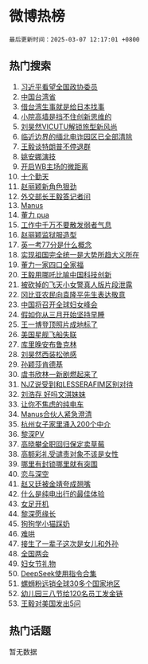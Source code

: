 # 微博热榜

`最后更新时间：2025-03-07 12:17:01 +0800`

## 热门搜索

1. [习近平看望全国政协委员](https://m.weibo.cn/search?containerid=100103type%3D1%26t%3D10%26q%3D%23%E4%B9%A0%E8%BF%91%E5%B9%B3%E7%9C%8B%E6%9C%9B%E5%85%A8%E5%9B%BD%E6%94%BF%E5%8D%8F%E5%A7%94%E5%91%98%23&stream_entry_id=51&isnewpage=1&extparam=seat%3D1%26pos%3D0%26cate%3D10103%26dgr%3D0%26q%3D%2523%25E4%25B9%25A0%25E8%25BF%2591%25E5%25B9%25B3%25E7%259C%258B%25E6%259C%259B%25E5%2585%25A8%25E5%259B%25BD%25E6%2594%25BF%25E5%258D%258F%25E5%25A7%2594%25E5%2591%2598%2523%26filter_type%3Drealtimehot%26stream_entry_id%3D51%26c_type%3D51%26display_time%3D1741321020%26pre_seqid%3D174132102005003289384124)
1. [中国台湾省](https://m.weibo.cn/search?containerid=100103type%3D1%26t%3D10%26q%3D%23%E4%B8%AD%E5%9B%BD%E5%8F%B0%E6%B9%BE%E7%9C%81%23&stream_entry_id=31&isnewpage=1&extparam=seat%3D1%26q%3D%2523%25E4%25B8%25AD%25E5%259B%25BD%25E5%258F%25B0%25E6%25B9%25BE%25E7%259C%2581%2523%26cate%3D5001%26dgr%3D0%26stream_entry_id%3D31%26realpos%3D1%26pos%3D0%26lcate%3D5001%26band_rank%3D1%26filter_type%3Drealtimehot%26flag%3D4%26c_type%3D31%26display_time%3D1741321020%26pre_seqid%3D174132102005003289384124)
1. [借台湾生事就是给日本找事](https://m.weibo.cn/search?containerid=100103type%3D1%26t%3D10%26q%3D%23%E5%80%9F%E5%8F%B0%E6%B9%BE%E7%94%9F%E4%BA%8B%E5%B0%B1%E6%98%AF%E7%BB%99%E6%97%A5%E6%9C%AC%E6%89%BE%E4%BA%8B%23&stream_entry_id=31&isnewpage=1&extparam=seat%3D1%26q%3D%2523%25E5%2580%259F%25E5%258F%25B0%25E6%25B9%25BE%25E7%2594%259F%25E4%25BA%258B%25E5%25B0%25B1%25E6%2598%25AF%25E7%25BB%2599%25E6%2597%25A5%25E6%259C%25AC%25E6%2589%25BE%25E4%25BA%258B%2523%26cate%3D5001%26dgr%3D0%26stream_entry_id%3D31%26realpos%3D2%26pos%3D1%26lcate%3D5001%26band_rank%3D2%26filter_type%3Drealtimehot%26flag%3D1%26c_type%3D31%26display_time%3D1741321020%26pre_seqid%3D174132102005003289384124)
1. [小院高墙是挡不住创新思维的](https://m.weibo.cn/search?containerid=100103type%3D1%26t%3D10%26q%3D%23%E5%B0%8F%E9%99%A2%E9%AB%98%E5%A2%99%E6%98%AF%E6%8C%A1%E4%B8%8D%E4%BD%8F%E5%88%9B%E6%96%B0%E6%80%9D%E7%BB%B4%E7%9A%84%23&stream_entry_id=31&isnewpage=1&extparam=seat%3D1%26q%3D%2523%25E5%25B0%258F%25E9%2599%25A2%25E9%25AB%2598%25E5%25A2%2599%25E6%2598%25AF%25E6%258C%25A1%25E4%25B8%258D%25E4%25BD%258F%25E5%2588%259B%25E6%2596%25B0%25E6%2580%259D%25E7%25BB%25B4%25E7%259A%2584%2523%26cate%3D5001%26dgr%3D0%26stream_entry_id%3D31%26realpos%3D3%26pos%3D2%26lcate%3D5001%26band_rank%3D3%26filter_type%3Drealtimehot%26flag%3D1%26c_type%3D31%26display_time%3D1741321020%26pre_seqid%3D174132102005003289384124)
1. [刘昊然VICUTU解锁旅型新风尚](https://m.weibo.cn/search?containerid=100103type%3D1%26t%3D10%26q%3D%23%E5%88%98%E6%98%8A%E7%84%B6VICUTU%E8%A7%A3%E9%94%81%E6%97%85%E5%9E%8B%E6%96%B0%E9%A3%8E%E5%B0%9A%23&stream_entry_id=31&isnewpage=1&extparam=seat%3D1%26q%3D%2523%25E5%2588%2598%25E6%2598%258A%25E7%2584%25B6VICUTU%25E8%25A7%25A3%25E9%2594%2581%25E6%2597%2585%25E5%259E%258B%25E6%2596%25B0%25E9%25A3%258E%25E5%25B0%259A%2523%26cate%3D5001%26dgr%3D0%26adid%3D278442%26stream_entry_id%3D31%26is_ad_pos%3D1%26lcate%3D5001%26pos%3D3%26band_rank%3D4%26filter_type%3Drealtimehot%26topic_ad%3D1%26c_type%3D31%26display_time%3D1741321020%26pre_seqid%3D174132102005003289384124)
1. [临近边界的缅北电诈园区已全部清除](https://m.weibo.cn/search?containerid=100103type%3D1%26t%3D10%26q%3D%23%E4%B8%B4%E8%BF%91%E8%BE%B9%E7%95%8C%E7%9A%84%E7%BC%85%E5%8C%97%E7%94%B5%E8%AF%88%E5%9B%AD%E5%8C%BA%E5%B7%B2%E5%85%A8%E9%83%A8%E6%B8%85%E9%99%A4%23&stream_entry_id=31&isnewpage=1&extparam=seat%3D1%26q%3D%2523%25E4%25B8%25B4%25E8%25BF%2591%25E8%25BE%25B9%25E7%2595%258C%25E7%259A%2584%25E7%25BC%2585%25E5%258C%2597%25E7%2594%25B5%25E8%25AF%2588%25E5%259B%25AD%25E5%258C%25BA%25E5%25B7%25B2%25E5%2585%25A8%25E9%2583%25A8%25E6%25B8%2585%25E9%2599%25A4%2523%26cate%3D5001%26dgr%3D0%26stream_entry_id%3D31%26realpos%3D4%26pos%3D4%26lcate%3D5001%26band_rank%3D4%26filter_type%3Drealtimehot%26flag%3D1%26c_type%3D31%26display_time%3D1741321020%26pre_seqid%3D174132102005003289384124)
1. [王毅谈特朗普不停退群](https://m.weibo.cn/search?containerid=100103type%3D1%26t%3D10%26q%3D%23%E7%8E%8B%E6%AF%85%E8%B0%88%E7%89%B9%E6%9C%97%E6%99%AE%E4%B8%8D%E5%81%9C%E9%80%80%E7%BE%A4%23&stream_entry_id=31&isnewpage=1&extparam=seat%3D1%26q%3D%2523%25E7%258E%258B%25E6%25AF%2585%25E8%25B0%2588%25E7%2589%25B9%25E6%259C%2597%25E6%2599%25AE%25E4%25B8%258D%25E5%2581%259C%25E9%2580%2580%25E7%25BE%25A4%2523%26cate%3D5001%26dgr%3D0%26stream_entry_id%3D31%26realpos%3D5%26pos%3D5%26lcate%3D5001%26band_rank%3D5%26filter_type%3Drealtimehot%26flag%3D0%26c_type%3D31%26display_time%3D1741321020%26pre_seqid%3D174132102005003289384124)
1. [姚安娜演技](https://m.weibo.cn/search?containerid=100103type%3D1%26t%3D10%26q%3D%E5%A7%9A%E5%AE%89%E5%A8%9C%E6%BC%94%E6%8A%80&stream_entry_id=31&isnewpage=1&extparam=seat%3D1%26q%3D%25E5%25A7%259A%25E5%25AE%2589%25E5%25A8%259C%25E6%25BC%2594%25E6%258A%2580%26cate%3D5001%26dgr%3D0%26stream_entry_id%3D31%26realpos%3D6%26pos%3D6%26lcate%3D5001%26band_rank%3D6%26filter_type%3Drealtimehot%26flag%3D1%26c_type%3D31%26display_time%3D1741321020%26pre_seqid%3D174132102005003289384124)
1. [开启WB主场的微距离](https://m.weibo.cn/search?containerid=100103type%3D1%26t%3D10%26q%3D%23%E5%BC%80%E5%90%AFWB%E4%B8%BB%E5%9C%BA%E7%9A%84%E5%BE%AE%E8%B7%9D%E7%A6%BB%23&stream_entry_id=31&isnewpage=1&extparam=seat%3D1%26pos%3D7%26cate%3D5001%26dgr%3D0%26adid%3D278310%26stream_entry_id%3D31%26is_ad_pos%3D1%26lcate%3D5001%26band_rank%3D7%26filter_type%3Drealtimehot%26q%3D%2523%25E5%25BC%2580%25E5%2590%25AFWB%25E4%25B8%25BB%25E5%259C%25BA%25E7%259A%2584%25E5%25BE%25AE%25E8%25B7%259D%25E7%25A6%25BB%2523%26c_type%3D31%26display_time%3D1741321020%26pre_seqid%3D174132102005003289384124)
1. [十个勤天](https://m.weibo.cn/search?containerid=100103type%3D1%26t%3D10%26q%3D%E5%8D%81%E4%B8%AA%E5%8B%A4%E5%A4%A9&stream_entry_id=31&isnewpage=1&extparam=seat%3D1%26q%3D%25E5%258D%2581%25E4%25B8%25AA%25E5%258B%25A4%25E5%25A4%25A9%26cate%3D5001%26dgr%3D0%26stream_entry_id%3D31%26realpos%3D7%26pos%3D8%26lcate%3D5001%26band_rank%3D7%26filter_type%3Drealtimehot%26flag%3D0%26c_type%3D31%26display_time%3D1741321020%26pre_seqid%3D174132102005003289384124)
1. [赵丽颖新角色狠劲](https://m.weibo.cn/search?containerid=100103type%3D1%26t%3D10%26q%3D%23%E8%B5%B5%E4%B8%BD%E9%A2%96%E6%96%B0%E8%A7%92%E8%89%B2%E7%8B%A0%E5%8A%B2%23&stream_entry_id=31&isnewpage=1&extparam=seat%3D1%26q%3D%2523%25E8%25B5%25B5%25E4%25B8%25BD%25E9%25A2%2596%25E6%2596%25B0%25E8%25A7%2592%25E8%2589%25B2%25E7%258B%25A0%25E5%258A%25B2%2523%26cate%3D5001%26dgr%3D0%26stream_entry_id%3D31%26realpos%3D8%26pos%3D9%26lcate%3D5001%26band_rank%3D8%26filter_type%3Drealtimehot%26flag%3D1%26c_type%3D31%26display_time%3D1741321020%26pre_seqid%3D174132102005003289384124)
1. [外交部长王毅答记者问](https://m.weibo.cn/search?containerid=100103type%3D1%26t%3D10%26q%3D%23%E5%A4%96%E4%BA%A4%E9%83%A8%E9%95%BF%E7%8E%8B%E6%AF%85%E7%AD%94%E8%AE%B0%E8%80%85%E9%97%AE%23&stream_entry_id=31&isnewpage=1&extparam=seat%3D1%26q%3D%2523%25E5%25A4%2596%25E4%25BA%25A4%25E9%2583%25A8%25E9%2595%25BF%25E7%258E%258B%25E6%25AF%2585%25E7%25AD%2594%25E8%25AE%25B0%25E8%2580%2585%25E9%2597%25AE%2523%26cate%3D5001%26dgr%3D0%26stream_entry_id%3D31%26realpos%3D9%26pos%3D10%26lcate%3D5001%26band_rank%3D9%26filter_type%3Drealtimehot%26flag%3D0%26c_type%3D31%26display_time%3D1741321020%26pre_seqid%3D174132102005003289384124)
1. [Manus](https://m.weibo.cn/search?containerid=100103type%3D1%26t%3D10%26q%3DManus&stream_entry_id=31&isnewpage=1&extparam=seat%3D1%26q%3DManus%26cate%3D5001%26dgr%3D0%26stream_entry_id%3D31%26realpos%3D10%26pos%3D11%26lcate%3D5001%26band_rank%3D10%26filter_type%3Drealtimehot%26flag%3D0%26c_type%3D31%26display_time%3D1741321020%26pre_seqid%3D174132102005003289384124)
1. [董力 pua](https://m.weibo.cn/search?containerid=100103type%3D1%26t%3D10%26q%3D%E8%91%A3%E5%8A%9B+pua&stream_entry_id=31&isnewpage=1&extparam=seat%3D1%26q%3D%25E8%2591%25A3%25E5%258A%259B%2520pua%26cate%3D5001%26dgr%3D0%26stream_entry_id%3D31%26realpos%3D11%26pos%3D12%26lcate%3D5001%26band_rank%3D11%26filter_type%3Drealtimehot%26flag%3D1%26c_type%3D31%26display_time%3D1741321020%26pre_seqid%3D174132102005003289384124)
1. [工作中千万不要散发弱者气息](https://m.weibo.cn/search?containerid=100103type%3D1%26t%3D10%26q%3D%E5%B7%A5%E4%BD%9C%E4%B8%AD%E5%8D%83%E4%B8%87%E4%B8%8D%E8%A6%81%E6%95%A3%E5%8F%91%E5%BC%B1%E8%80%85%E6%B0%94%E6%81%AF&stream_entry_id=31&isnewpage=1&extparam=seat%3D1%26q%3D%25E5%25B7%25A5%25E4%25BD%259C%25E4%25B8%25AD%25E5%258D%2583%25E4%25B8%2587%25E4%25B8%258D%25E8%25A6%2581%25E6%2595%25A3%25E5%258F%2591%25E5%25BC%25B1%25E8%2580%2585%25E6%25B0%2594%25E6%2581%25AF%26cate%3D5001%26dgr%3D0%26stream_entry_id%3D31%26realpos%3D12%26pos%3D13%26lcate%3D5001%26band_rank%3D12%26filter_type%3Drealtimehot%26flag%3D2%26c_type%3D31%26display_time%3D1741321020%26pre_seqid%3D174132102005003289384124)
1. [赵丽颖监狱服造型](https://m.weibo.cn/search?containerid=100103type%3D1%26t%3D10%26q%3D%23%E8%B5%B5%E4%B8%BD%E9%A2%96%E7%9B%91%E7%8B%B1%E6%9C%8D%E9%80%A0%E5%9E%8B%23&stream_entry_id=31&isnewpage=1&extparam=seat%3D1%26q%3D%2523%25E8%25B5%25B5%25E4%25B8%25BD%25E9%25A2%2596%25E7%259B%2591%25E7%258B%25B1%25E6%259C%258D%25E9%2580%25A0%25E5%259E%258B%2523%26cate%3D5001%26dgr%3D0%26stream_entry_id%3D31%26realpos%3D13%26pos%3D14%26lcate%3D5001%26band_rank%3D13%26filter_type%3Drealtimehot%26flag%3D1%26c_type%3D31%26display_time%3D1741321020%26pre_seqid%3D174132102005003289384124)
1. [英一考77分是什么概念](https://m.weibo.cn/search?containerid=100103type%3D1%26t%3D10%26q%3D%23%E8%8B%B1%E4%B8%80%E8%80%8377%E5%88%86%E6%98%AF%E4%BB%80%E4%B9%88%E6%A6%82%E5%BF%B5%23&stream_entry_id=31&isnewpage=1&extparam=seat%3D1%26q%3D%2523%25E8%258B%25B1%25E4%25B8%2580%25E8%2580%258377%25E5%2588%2586%25E6%2598%25AF%25E4%25BB%2580%25E4%25B9%2588%25E6%25A6%2582%25E5%25BF%25B5%2523%26cate%3D5001%26dgr%3D0%26stream_entry_id%3D31%26realpos%3D14%26pos%3D15%26lcate%3D5001%26band_rank%3D14%26filter_type%3Drealtimehot%26flag%3D1%26c_type%3D31%26display_time%3D1741321020%26pre_seqid%3D174132102005003289384124)
1. [实现祖国完全统一是大势所趋大义所在](https://m.weibo.cn/search?containerid=100103type%3D1%26t%3D10%26q%3D%23%E5%AE%9E%E7%8E%B0%E7%A5%96%E5%9B%BD%E5%AE%8C%E5%85%A8%E7%BB%9F%E4%B8%80%E6%98%AF%E5%A4%A7%E5%8A%BF%E6%89%80%E8%B6%8B%E5%A4%A7%E4%B9%89%E6%89%80%E5%9C%A8%23&stream_entry_id=31&isnewpage=1&extparam=seat%3D1%26q%3D%2523%25E5%25AE%259E%25E7%258E%25B0%25E7%25A5%2596%25E5%259B%25BD%25E5%25AE%258C%25E5%2585%25A8%25E7%25BB%259F%25E4%25B8%2580%25E6%2598%25AF%25E5%25A4%25A7%25E5%258A%25BF%25E6%2589%2580%25E8%25B6%258B%25E5%25A4%25A7%25E4%25B9%2589%25E6%2589%2580%25E5%259C%25A8%2523%26cate%3D5001%26dgr%3D0%26stream_entry_id%3D31%26realpos%3D15%26pos%3D16%26lcate%3D5001%26band_rank%3D15%26filter_type%3Drealtimehot%26flag%3D1%26c_type%3D31%26display_time%3D1741321020%26pre_seqid%3D174132102005003289384124)
1. [董力一家四口全家福](https://m.weibo.cn/search?containerid=100103type%3D1%26t%3D10%26q%3D%23%E8%91%A3%E5%8A%9B%E4%B8%80%E5%AE%B6%E5%9B%9B%E5%8F%A3%E5%85%A8%E5%AE%B6%E7%A6%8F%23&stream_entry_id=31&isnewpage=1&extparam=seat%3D1%26q%3D%2523%25E8%2591%25A3%25E5%258A%259B%25E4%25B8%2580%25E5%25AE%25B6%25E5%259B%259B%25E5%258F%25A3%25E5%2585%25A8%25E5%25AE%25B6%25E7%25A6%258F%2523%26cate%3D5001%26dgr%3D0%26stream_entry_id%3D31%26realpos%3D16%26pos%3D17%26lcate%3D5001%26band_rank%3D16%26filter_type%3Drealtimehot%26flag%3D0%26c_type%3D31%26display_time%3D1741321020%26pre_seqid%3D174132102005003289384124)
1. [王毅用哪吒比喻中国科技创新](https://m.weibo.cn/search?containerid=100103type%3D1%26t%3D10%26q%3D%23%E7%8E%8B%E6%AF%85%E7%94%A8%E5%93%AA%E5%90%92%E6%AF%94%E5%96%BB%E4%B8%AD%E5%9B%BD%E7%A7%91%E6%8A%80%E5%88%9B%E6%96%B0%23&stream_entry_id=31&isnewpage=1&extparam=seat%3D1%26q%3D%2523%25E7%258E%258B%25E6%25AF%2585%25E7%2594%25A8%25E5%2593%25AA%25E5%2590%2592%25E6%25AF%2594%25E5%2596%25BB%25E4%25B8%25AD%25E5%259B%25BD%25E7%25A7%2591%25E6%258A%2580%25E5%2588%259B%25E6%2596%25B0%2523%26cate%3D5001%26dgr%3D0%26stream_entry_id%3D31%26realpos%3D17%26pos%3D18%26lcate%3D5001%26band_rank%3D17%26filter_type%3Drealtimehot%26flag%3D1%26c_type%3D31%26display_time%3D1741321020%26pre_seqid%3D174132102005003289384124)
1. [被砍掉的飞天小女警真人版片段泄露](https://m.weibo.cn/search?containerid=100103type%3D1%26t%3D10%26q%3D%23%E8%A2%AB%E7%A0%8D%E6%8E%89%E7%9A%84%E9%A3%9E%E5%A4%A9%E5%B0%8F%E5%A5%B3%E8%AD%A6%E7%9C%9F%E4%BA%BA%E7%89%88%E7%89%87%E6%AE%B5%E6%B3%84%E9%9C%B2%23&stream_entry_id=31&isnewpage=1&extparam=seat%3D1%26q%3D%2523%25E8%25A2%25AB%25E7%25A0%258D%25E6%258E%2589%25E7%259A%2584%25E9%25A3%259E%25E5%25A4%25A9%25E5%25B0%258F%25E5%25A5%25B3%25E8%25AD%25A6%25E7%259C%259F%25E4%25BA%25BA%25E7%2589%2588%25E7%2589%2587%25E6%25AE%25B5%25E6%25B3%2584%25E9%259C%25B2%2523%26cate%3D5001%26dgr%3D0%26stream_entry_id%3D31%26realpos%3D18%26pos%3D19%26lcate%3D5001%26band_rank%3D18%26filter_type%3Drealtimehot%26flag%3D1%26c_type%3D31%26display_time%3D1741321020%26pre_seqid%3D174132102005003289384124)
1. [冈比亚农民向袁隆平先生表达敬意](https://m.weibo.cn/search?containerid=100103type%3D1%26t%3D10%26q%3D%23%E5%86%88%E6%AF%94%E4%BA%9A%E5%86%9C%E6%B0%91%E5%90%91%E8%A2%81%E9%9A%86%E5%B9%B3%E5%85%88%E7%94%9F%E8%A1%A8%E8%BE%BE%E6%95%AC%E6%84%8F%23&stream_entry_id=31&isnewpage=1&extparam=seat%3D1%26q%3D%2523%25E5%2586%2588%25E6%25AF%2594%25E4%25BA%259A%25E5%2586%259C%25E6%25B0%2591%25E5%2590%2591%25E8%25A2%2581%25E9%259A%2586%25E5%25B9%25B3%25E5%2585%2588%25E7%2594%259F%25E8%25A1%25A8%25E8%25BE%25BE%25E6%2595%25AC%25E6%2584%258F%2523%26cate%3D5001%26dgr%3D0%26stream_entry_id%3D31%26realpos%3D19%26pos%3D20%26lcate%3D5001%26band_rank%3D19%26filter_type%3Drealtimehot%26flag%3D1%26c_type%3D31%26display_time%3D1741321020%26pre_seqid%3D174132102005003289384124)
1. [中国将召开全球妇女峰会](https://m.weibo.cn/search?containerid=100103type%3D1%26t%3D10%26q%3D%23%E4%B8%AD%E5%9B%BD%E5%B0%86%E5%8F%AC%E5%BC%80%E5%85%A8%E7%90%83%E5%A6%87%E5%A5%B3%E5%B3%B0%E4%BC%9A%23&stream_entry_id=31&isnewpage=1&extparam=seat%3D1%26q%3D%2523%25E4%25B8%25AD%25E5%259B%25BD%25E5%25B0%2586%25E5%258F%25AC%25E5%25BC%2580%25E5%2585%25A8%25E7%2590%2583%25E5%25A6%2587%25E5%25A5%25B3%25E5%25B3%25B0%25E4%25BC%259A%2523%26cate%3D5001%26dgr%3D0%26stream_entry_id%3D31%26realpos%3D20%26pos%3D21%26lcate%3D5001%26band_rank%3D20%26filter_type%3Drealtimehot%26flag%3D1%26c_type%3D31%26display_time%3D1741321020%26pre_seqid%3D174132102005003289384124)
1. [假如你从三月开始坚持早睡](https://m.weibo.cn/search?containerid=100103type%3D1%26t%3D10%26q%3D%E5%81%87%E5%A6%82%E4%BD%A0%E4%BB%8E%E4%B8%89%E6%9C%88%E5%BC%80%E5%A7%8B%E5%9D%9A%E6%8C%81%E6%97%A9%E7%9D%A1&stream_entry_id=31&isnewpage=1&extparam=seat%3D1%26q%3D%25E5%2581%2587%25E5%25A6%2582%25E4%25BD%25A0%25E4%25BB%258E%25E4%25B8%2589%25E6%259C%2588%25E5%25BC%2580%25E5%25A7%258B%25E5%259D%259A%25E6%258C%2581%25E6%2597%25A9%25E7%259D%25A1%26cate%3D5001%26dgr%3D0%26stream_entry_id%3D31%26realpos%3D21%26pos%3D22%26lcate%3D5001%26band_rank%3D21%26filter_type%3Drealtimehot%26flag%3D1%26c_type%3D31%26display_time%3D1741321020%26pre_seqid%3D174132102005003289384124)
1. [王一博登顶照片成地标了](https://m.weibo.cn/search?containerid=100103type%3D1%26t%3D10%26q%3D%23%E7%8E%8B%E4%B8%80%E5%8D%9A%E7%99%BB%E9%A1%B6%E7%85%A7%E7%89%87%E6%88%90%E5%9C%B0%E6%A0%87%E4%BA%86%23&stream_entry_id=31&isnewpage=1&extparam=seat%3D1%26q%3D%2523%25E7%258E%258B%25E4%25B8%2580%25E5%258D%259A%25E7%2599%25BB%25E9%25A1%25B6%25E7%2585%25A7%25E7%2589%2587%25E6%2588%2590%25E5%259C%25B0%25E6%25A0%2587%25E4%25BA%2586%2523%26cate%3D5001%26dgr%3D0%26stream_entry_id%3D31%26realpos%3D22%26pos%3D23%26lcate%3D5001%26band_rank%3D22%26filter_type%3Drealtimehot%26flag%3D0%26c_type%3D31%26display_time%3D1741321020%26pre_seqid%3D174132102005003289384124)
1. [美国星舰飞船失联](https://m.weibo.cn/search?containerid=100103type%3D1%26t%3D10%26q%3D%23%E7%BE%8E%E5%9B%BD%E6%98%9F%E8%88%B0%E9%A3%9E%E8%88%B9%E5%A4%B1%E8%81%94%23&stream_entry_id=31&isnewpage=1&extparam=seat%3D1%26q%3D%2523%25E7%25BE%258E%25E5%259B%25BD%25E6%2598%259F%25E8%2588%25B0%25E9%25A3%259E%25E8%2588%25B9%25E5%25A4%25B1%25E8%2581%2594%2523%26cate%3D5001%26dgr%3D0%26stream_entry_id%3D31%26realpos%3D23%26pos%3D24%26lcate%3D5001%26band_rank%3D23%26filter_type%3Drealtimehot%26flag%3D0%26c_type%3D31%26display_time%3D1741321020%26pre_seqid%3D174132102005003289384124)
1. [库里晚安布鲁克林](https://m.weibo.cn/search?containerid=100103type%3D1%26t%3D10%26q%3D%23%E5%BA%93%E9%87%8C%E6%99%9A%E5%AE%89%E5%B8%83%E9%B2%81%E5%85%8B%E6%9E%97%23&stream_entry_id=31&isnewpage=1&extparam=seat%3D1%26q%3D%2523%25E5%25BA%2593%25E9%2587%258C%25E6%2599%259A%25E5%25AE%2589%25E5%25B8%2583%25E9%25B2%2581%25E5%2585%258B%25E6%259E%2597%2523%26cate%3D5001%26dgr%3D0%26stream_entry_id%3D31%26realpos%3D24%26pos%3D25%26lcate%3D5001%26band_rank%3D24%26filter_type%3Drealtimehot%26flag%3D1%26c_type%3D31%26display_time%3D1741321020%26pre_seqid%3D174132102005003289384124)
1. [刘昊然西装松弛感](https://m.weibo.cn/search?containerid=100103type%3D1%26t%3D10%26q%3D%23%E5%88%98%E6%98%8A%E7%84%B6%E8%A5%BF%E8%A3%85%E6%9D%BE%E5%BC%9B%E6%84%9F%23&stream_entry_id=31&isnewpage=1&extparam=seat%3D1%26q%3D%2523%25E5%2588%2598%25E6%2598%258A%25E7%2584%25B6%25E8%25A5%25BF%25E8%25A3%2585%25E6%259D%25BE%25E5%25BC%259B%25E6%2584%259F%2523%26lcate%3D5001%26dgr%3D0%26adid%3D278407%26stream_entry_id%3D31%26realpos%3D25%26pos%3D26%26cate%3D5001%26band_rank%3D25%26filter_type%3Drealtimehot%26flag%3D1%26c_type%3D31%26display_time%3D1741321020%26pre_seqid%3D174132102005003289384124)
1. [孙颖莎肯德基](https://m.weibo.cn/search?containerid=100103type%3D1%26t%3D10%26q%3D%E5%AD%99%E9%A2%96%E8%8E%8E%E8%82%AF%E5%BE%B7%E5%9F%BA&stream_entry_id=31&isnewpage=1&extparam=seat%3D1%26q%3D%25E5%25AD%2599%25E9%25A2%2596%25E8%258E%258E%25E8%2582%25AF%25E5%25BE%25B7%25E5%259F%25BA%26cate%3D5001%26dgr%3D0%26stream_entry_id%3D31%26realpos%3D26%26pos%3D27%26lcate%3D5001%26band_rank%3D26%26filter_type%3Drealtimehot%26flag%3D1%26c_type%3D31%26display_time%3D1741321020%26pre_seqid%3D174132102005003289384124)
1. [虞书欣林一新剧燃起来了](https://m.weibo.cn/search?containerid=100103type%3D1%26t%3D10%26q%3D%23%E8%99%9E%E4%B9%A6%E6%AC%A3%E6%9E%97%E4%B8%80%E6%96%B0%E5%89%A7%E7%87%83%E8%B5%B7%E6%9D%A5%E4%BA%86%23&stream_entry_id=31&isnewpage=1&extparam=seat%3D1%26q%3D%2523%25E8%2599%259E%25E4%25B9%25A6%25E6%25AC%25A3%25E6%259E%2597%25E4%25B8%2580%25E6%2596%25B0%25E5%2589%25A7%25E7%2587%2583%25E8%25B5%25B7%25E6%259D%25A5%25E4%25BA%2586%2523%26cate%3D5001%26dgr%3D0%26stream_entry_id%3D31%26realpos%3D27%26pos%3D28%26lcate%3D5001%26band_rank%3D27%26filter_type%3Drealtimehot%26flag%3D1%26c_type%3D31%26display_time%3D1741321020%26pre_seqid%3D174132102005003289384124)
1. [NJZ说受到和LESSERAFIM区别对待](https://m.weibo.cn/search?containerid=100103type%3D1%26t%3D10%26q%3D%23NJZ%E8%AF%B4%E5%8F%97%E5%88%B0%E5%92%8CLESSERAFIM%E5%8C%BA%E5%88%AB%E5%AF%B9%E5%BE%85%23&stream_entry_id=31&isnewpage=1&extparam=seat%3D1%26q%3D%2523NJZ%25E8%25AF%25B4%25E5%258F%2597%25E5%2588%25B0%25E5%2592%258CLESSERAFIM%25E5%258C%25BA%25E5%2588%25AB%25E5%25AF%25B9%25E5%25BE%2585%2523%26cate%3D5001%26dgr%3D0%26stream_entry_id%3D31%26realpos%3D28%26pos%3D29%26lcate%3D5001%26band_rank%3D28%26filter_type%3Drealtimehot%26flag%3D1%26c_type%3D31%26display_time%3D1741321020%26pre_seqid%3D174132102005003289384124)
1. [刘浩存 好吗文淇妹妹](https://m.weibo.cn/search?containerid=100103type%3D1%26t%3D10%26q%3D%E5%88%98%E6%B5%A9%E5%AD%98+%E5%A5%BD%E5%90%97%E6%96%87%E6%B7%87%E5%A6%B9%E5%A6%B9&stream_entry_id=31&isnewpage=1&extparam=seat%3D1%26q%3D%25E5%2588%2598%25E6%25B5%25A9%25E5%25AD%2598%2520%25E5%25A5%25BD%25E5%2590%2597%25E6%2596%2587%25E6%25B7%2587%25E5%25A6%25B9%25E5%25A6%25B9%26cate%3D5001%26dgr%3D0%26stream_entry_id%3D31%26realpos%3D29%26pos%3D30%26lcate%3D5001%26band_rank%3D29%26filter_type%3Drealtimehot%26flag%3D1%26c_type%3D31%26display_time%3D1741321020%26pre_seqid%3D174132102005003289384124)
1. [让你不焦虑的纯电车](https://m.weibo.cn/search?containerid=100103type%3D1%26t%3D10%26q%3D%23%E8%AE%A9%E4%BD%A0%E4%B8%8D%E7%84%A6%E8%99%91%E7%9A%84%E7%BA%AF%E7%94%B5%E8%BD%A6%23&stream_entry_id=31&isnewpage=1&extparam=seat%3D1%26q%3D%2523%25E8%25AE%25A9%25E4%25BD%25A0%25E4%25B8%258D%25E7%2584%25A6%25E8%2599%2591%25E7%259A%2584%25E7%25BA%25AF%25E7%2594%25B5%25E8%25BD%25A6%2523%26lcate%3D5001%26dgr%3D0%26adid%3D278220%26stream_entry_id%3D31%26realpos%3D30%26pos%3D31%26cate%3D5001%26band_rank%3D30%26filter_type%3Drealtimehot%26flag%3D1%26c_type%3D31%26display_time%3D1741321020%26pre_seqid%3D174132102005003289384124)
1. [Manus合伙人紧急澄清](https://m.weibo.cn/search?containerid=100103type%3D1%26t%3D10%26q%3D%23Manus%E5%90%88%E4%BC%99%E4%BA%BA%E7%B4%A7%E6%80%A5%E6%BE%84%E6%B8%85%23&stream_entry_id=31&isnewpage=1&extparam=seat%3D1%26q%3D%2523Manus%25E5%2590%2588%25E4%25BC%2599%25E4%25BA%25BA%25E7%25B4%25A7%25E6%2580%25A5%25E6%25BE%2584%25E6%25B8%2585%2523%26cate%3D5001%26dgr%3D0%26stream_entry_id%3D31%26realpos%3D31%26pos%3D32%26lcate%3D5001%26band_rank%3D31%26filter_type%3Drealtimehot%26flag%3D0%26c_type%3D31%26display_time%3D1741321020%26pre_seqid%3D174132102005003289384124)
1. [杭州女子家里涌入200个中介](https://m.weibo.cn/search?containerid=100103type%3D1%26t%3D10%26q%3D%23%E6%9D%AD%E5%B7%9E%E5%A5%B3%E5%AD%90%E5%AE%B6%E9%87%8C%E6%B6%8C%E5%85%A5200%E4%B8%AA%E4%B8%AD%E4%BB%8B%23&stream_entry_id=31&isnewpage=1&extparam=seat%3D1%26q%3D%2523%25E6%259D%25AD%25E5%25B7%259E%25E5%25A5%25B3%25E5%25AD%2590%25E5%25AE%25B6%25E9%2587%258C%25E6%25B6%258C%25E5%2585%25A5200%25E4%25B8%25AA%25E4%25B8%25AD%25E4%25BB%258B%2523%26cate%3D5001%26dgr%3D0%26stream_entry_id%3D31%26realpos%3D32%26pos%3D33%26lcate%3D5001%26band_rank%3D32%26filter_type%3Drealtimehot%26flag%3D0%26c_type%3D31%26display_time%3D1741321020%26pre_seqid%3D174132102005003289384124)
1. [黎深PV](https://m.weibo.cn/search?containerid=100103type%3D1%26t%3D10%26q%3D%E9%BB%8E%E6%B7%B1PV&stream_entry_id=31&isnewpage=1&extparam=seat%3D1%26q%3D%25E9%25BB%258E%25E6%25B7%25B1PV%26cate%3D5001%26dgr%3D0%26stream_entry_id%3D31%26realpos%3D33%26pos%3D34%26lcate%3D5001%26band_rank%3D33%26filter_type%3Drealtimehot%26flag%3D1%26c_type%3D31%26display_time%3D1741321020%26pre_seqid%3D174132102005003289384124)
1. [高晓攀全职回归保定卖草莓](https://m.weibo.cn/search?containerid=100103type%3D1%26t%3D10%26q%3D%E9%AB%98%E6%99%93%E6%94%80%E5%85%A8%E8%81%8C%E5%9B%9E%E5%BD%92%E4%BF%9D%E5%AE%9A%E5%8D%96%E8%8D%89%E8%8E%93&stream_entry_id=31&isnewpage=1&extparam=seat%3D1%26q%3D%25E9%25AB%2598%25E6%2599%2593%25E6%2594%2580%25E5%2585%25A8%25E8%2581%258C%25E5%259B%259E%25E5%25BD%2592%25E4%25BF%259D%25E5%25AE%259A%25E5%258D%2596%25E8%258D%2589%25E8%258E%2593%26cate%3D5001%26dgr%3D0%26stream_entry_id%3D31%26realpos%3D34%26pos%3D35%26lcate%3D5001%26band_rank%3D34%26filter_type%3Drealtimehot%26flag%3D1%26c_type%3D31%26display_time%3D1741321020%26pre_seqid%3D174132102005003289384124)
1. [高额彩礼受谴责对象不该是女性](https://m.weibo.cn/search?containerid=100103type%3D1%26t%3D10%26q%3D%23%E9%AB%98%E9%A2%9D%E5%BD%A9%E7%A4%BC%E5%8F%97%E8%B0%B4%E8%B4%A3%E5%AF%B9%E8%B1%A1%E4%B8%8D%E8%AF%A5%E6%98%AF%E5%A5%B3%E6%80%A7%23&stream_entry_id=31&isnewpage=1&extparam=seat%3D1%26q%3D%2523%25E9%25AB%2598%25E9%25A2%259D%25E5%25BD%25A9%25E7%25A4%25BC%25E5%258F%2597%25E8%25B0%25B4%25E8%25B4%25A3%25E5%25AF%25B9%25E8%25B1%25A1%25E4%25B8%258D%25E8%25AF%25A5%25E6%2598%25AF%25E5%25A5%25B3%25E6%2580%25A7%2523%26cate%3D5001%26dgr%3D0%26stream_entry_id%3D31%26realpos%3D35%26pos%3D36%26lcate%3D5001%26band_rank%3D35%26filter_type%3Drealtimehot%26flag%3D0%26c_type%3D31%26display_time%3D1741321020%26pre_seqid%3D174132102005003289384124)
1. [哪里有封锁哪里就有突围](https://m.weibo.cn/search?containerid=100103type%3D1%26t%3D10%26q%3D%23%E5%93%AA%E9%87%8C%E6%9C%89%E5%B0%81%E9%94%81%E5%93%AA%E9%87%8C%E5%B0%B1%E6%9C%89%E7%AA%81%E5%9B%B4%23&stream_entry_id=31&isnewpage=1&extparam=seat%3D1%26q%3D%2523%25E5%2593%25AA%25E9%2587%258C%25E6%259C%2589%25E5%25B0%2581%25E9%2594%2581%25E5%2593%25AA%25E9%2587%258C%25E5%25B0%25B1%25E6%259C%2589%25E7%25AA%2581%25E5%259B%25B4%2523%26cate%3D5001%26dgr%3D0%26stream_entry_id%3D31%26realpos%3D36%26pos%3D37%26lcate%3D5001%26band_rank%3D36%26filter_type%3Drealtimehot%26flag%3D1%26c_type%3D31%26display_time%3D1741321020%26pre_seqid%3D174132102005003289384124)
1. [恋与深空](https://m.weibo.cn/search?containerid=100103type%3D1%26t%3D10%26q%3D%23%E6%81%8B%E4%B8%8E%E6%B7%B1%E7%A9%BA%23&stream_entry_id=31&isnewpage=1&extparam=seat%3D1%26q%3D%2523%25E6%2581%258B%25E4%25B8%258E%25E6%25B7%25B1%25E7%25A9%25BA%2523%26cate%3D5001%26dgr%3D0%26stream_entry_id%3D31%26realpos%3D37%26pos%3D38%26lcate%3D5001%26band_rank%3D37%26filter_type%3Drealtimehot%26flag%3D1%26c_type%3D31%26display_time%3D1741321020%26pre_seqid%3D174132102005003289384124)
1. [赵又廷被金靖夸成翘嘴](https://m.weibo.cn/search?containerid=100103type%3D1%26t%3D10%26q%3D%E8%B5%B5%E5%8F%88%E5%BB%B7%E8%A2%AB%E9%87%91%E9%9D%96%E5%A4%B8%E6%88%90%E7%BF%98%E5%98%B4&stream_entry_id=31&isnewpage=1&extparam=seat%3D1%26q%3D%25E8%25B5%25B5%25E5%258F%2588%25E5%25BB%25B7%25E8%25A2%25AB%25E9%2587%2591%25E9%259D%2596%25E5%25A4%25B8%25E6%2588%2590%25E7%25BF%2598%25E5%2598%25B4%26cate%3D5001%26dgr%3D0%26stream_entry_id%3D31%26realpos%3D38%26pos%3D39%26lcate%3D5001%26band_rank%3D38%26filter_type%3Drealtimehot%26flag%3D1%26c_type%3D31%26display_time%3D1741321020%26pre_seqid%3D174132102005003289384124)
1. [什么是纯电出行的最佳体验](https://m.weibo.cn/search?containerid=100103type%3D1%26t%3D10%26q%3D%23%E4%BB%80%E4%B9%88%E6%98%AF%E7%BA%AF%E7%94%B5%E5%87%BA%E8%A1%8C%E7%9A%84%E6%9C%80%E4%BD%B3%E4%BD%93%E9%AA%8C%23&stream_entry_id=31&isnewpage=1&extparam=seat%3D1%26q%3D%2523%25E4%25BB%2580%25E4%25B9%2588%25E6%2598%25AF%25E7%25BA%25AF%25E7%2594%25B5%25E5%2587%25BA%25E8%25A1%258C%25E7%259A%2584%25E6%259C%2580%25E4%25BD%25B3%25E4%25BD%2593%25E9%25AA%258C%2523%26lcate%3D5001%26dgr%3D0%26adid%3D278219%26stream_entry_id%3D31%26realpos%3D39%26pos%3D40%26cate%3D5001%26band_rank%3D39%26filter_type%3Drealtimehot%26flag%3D1%26c_type%3D31%26display_time%3D1741321020%26pre_seqid%3D174132102005003289384124)
1. [女足开机](https://m.weibo.cn/search?containerid=100103type%3D1%26t%3D10%26q%3D%E5%A5%B3%E8%B6%B3%E5%BC%80%E6%9C%BA&stream_entry_id=31&isnewpage=1&extparam=seat%3D1%26q%3D%25E5%25A5%25B3%25E8%25B6%25B3%25E5%25BC%2580%25E6%259C%25BA%26cate%3D5001%26dgr%3D0%26stream_entry_id%3D31%26realpos%3D40%26pos%3D41%26lcate%3D5001%26band_rank%3D40%26filter_type%3Drealtimehot%26flag%3D0%26c_type%3D31%26display_time%3D1741321020%26pre_seqid%3D174132102005003289384124)
1. [黎深愿缘长](https://m.weibo.cn/search?containerid=100103type%3D1%26t%3D10%26q%3D%23%E9%BB%8E%E6%B7%B1%E6%84%BF%E7%BC%98%E9%95%BF%23&stream_entry_id=31&isnewpage=1&extparam=seat%3D1%26q%3D%2523%25E9%25BB%258E%25E6%25B7%25B1%25E6%2584%25BF%25E7%25BC%2598%25E9%2595%25BF%2523%26cate%3D5001%26dgr%3D0%26stream_entry_id%3D31%26realpos%3D41%26pos%3D42%26lcate%3D5001%26band_rank%3D41%26filter_type%3Drealtimehot%26flag%3D1%26c_type%3D31%26display_time%3D1741321020%26pre_seqid%3D174132102005003289384124)
1. [狗狗学小猫踩奶](https://m.weibo.cn/search?containerid=100103type%3D1%26t%3D10%26q%3D%E7%8B%97%E7%8B%97%E5%AD%A6%E5%B0%8F%E7%8C%AB%E8%B8%A9%E5%A5%B6&stream_entry_id=31&isnewpage=1&extparam=seat%3D1%26q%3D%25E7%258B%2597%25E7%258B%2597%25E5%25AD%25A6%25E5%25B0%258F%25E7%258C%25AB%25E8%25B8%25A9%25E5%25A5%25B6%26cate%3D5001%26dgr%3D0%26stream_entry_id%3D31%26realpos%3D42%26pos%3D43%26lcate%3D5001%26band_rank%3D42%26filter_type%3Drealtimehot%26flag%3D1%26c_type%3D31%26display_time%3D1741321020%26pre_seqid%3D174132102005003289384124)
1. [难哄](https://m.weibo.cn/search?containerid=100103type%3D1%26t%3D10%26q%3D%E9%9A%BE%E5%93%84&stream_entry_id=31&isnewpage=1&extparam=seat%3D1%26q%3D%25E9%259A%25BE%25E5%2593%2584%26cate%3D5001%26dgr%3D0%26stream_entry_id%3D31%26realpos%3D43%26pos%3D44%26lcate%3D5001%26band_rank%3D43%26filter_type%3Drealtimehot%26flag%3D0%26c_type%3D31%26display_time%3D1741321020%26pre_seqid%3D174132102005003289384124)
1. [接生了一辈子这次是女儿和外孙](https://m.weibo.cn/search?containerid=100103type%3D1%26t%3D10%26q%3D%23%E6%8E%A5%E7%94%9F%E4%BA%86%E4%B8%80%E8%BE%88%E5%AD%90%E8%BF%99%E6%AC%A1%E6%98%AF%E5%A5%B3%E5%84%BF%E5%92%8C%E5%A4%96%E5%AD%99%23&stream_entry_id=31&isnewpage=1&extparam=seat%3D1%26q%3D%2523%25E6%258E%25A5%25E7%2594%259F%25E4%25BA%2586%25E4%25B8%2580%25E8%25BE%2588%25E5%25AD%2590%25E8%25BF%2599%25E6%25AC%25A1%25E6%2598%25AF%25E5%25A5%25B3%25E5%2584%25BF%25E5%2592%258C%25E5%25A4%2596%25E5%25AD%2599%2523%26cate%3D5001%26dgr%3D0%26stream_entry_id%3D31%26realpos%3D44%26pos%3D45%26lcate%3D5001%26band_rank%3D44%26filter_type%3Drealtimehot%26flag%3D0%26c_type%3D31%26display_time%3D1741321020%26pre_seqid%3D174132102005003289384124)
1. [全国两会](https://m.weibo.cn/search?containerid=100103type%3D1%26t%3D10%26q%3D%23%E5%85%A8%E5%9B%BD%E4%B8%A4%E4%BC%9A%23&stream_entry_id=31&isnewpage=1&extparam=seat%3D1%26q%3D%2523%25E5%2585%25A8%25E5%259B%25BD%25E4%25B8%25A4%25E4%25BC%259A%2523%26cate%3D5001%26dgr%3D0%26stream_entry_id%3D31%26realpos%3D45%26pos%3D46%26lcate%3D5001%26band_rank%3D45%26filter_type%3Drealtimehot%26flag%3D0%26c_type%3D31%26display_time%3D1741321020%26pre_seqid%3D174132102005003289384124)
1. [妇女节礼物](https://m.weibo.cn/search?containerid=100103type%3D1%26t%3D10%26q%3D%E5%A6%87%E5%A5%B3%E8%8A%82%E7%A4%BC%E7%89%A9&stream_entry_id=31&isnewpage=1&extparam=seat%3D1%26q%3D%25E5%25A6%2587%25E5%25A5%25B3%25E8%258A%2582%25E7%25A4%25BC%25E7%2589%25A9%26cate%3D5001%26dgr%3D0%26stream_entry_id%3D31%26realpos%3D46%26pos%3D47%26lcate%3D5001%26band_rank%3D46%26filter_type%3Drealtimehot%26flag%3D0%26c_type%3D31%26display_time%3D1741321020%26pre_seqid%3D174132102005003289384124)
1. [DeepSeek使用指令合集](https://m.weibo.cn/search?containerid=100103type%3D1%26t%3D10%26q%3DDeepSeek%E4%BD%BF%E7%94%A8%E6%8C%87%E4%BB%A4%E5%90%88%E9%9B%86&stream_entry_id=31&isnewpage=1&extparam=seat%3D1%26q%3DDeepSeek%25E4%25BD%25BF%25E7%2594%25A8%25E6%258C%2587%25E4%25BB%25A4%25E5%2590%2588%25E9%259B%2586%26cate%3D5001%26dgr%3D0%26stream_entry_id%3D31%26realpos%3D47%26pos%3D48%26lcate%3D5001%26band_rank%3D47%26filter_type%3Drealtimehot%26flag%3D1%26c_type%3D31%26display_time%3D1741321020%26pre_seqid%3D174132102005003289384124)
1. [螺蛳粉远销全球30多个国家地区](https://m.weibo.cn/search?containerid=100103type%3D1%26t%3D10%26q%3D%23%E8%9E%BA%E8%9B%B3%E7%B2%89%E8%BF%9C%E9%94%80%E5%85%A8%E7%90%8330%E5%A4%9A%E4%B8%AA%E5%9B%BD%E5%AE%B6%E5%9C%B0%E5%8C%BA%23&stream_entry_id=31&isnewpage=1&extparam=seat%3D1%26q%3D%2523%25E8%259E%25BA%25E8%259B%25B3%25E7%25B2%2589%25E8%25BF%259C%25E9%2594%2580%25E5%2585%25A8%25E7%2590%258330%25E5%25A4%259A%25E4%25B8%25AA%25E5%259B%25BD%25E5%25AE%25B6%25E5%259C%25B0%25E5%258C%25BA%2523%26cate%3D5001%26dgr%3D0%26stream_entry_id%3D31%26realpos%3D48%26pos%3D49%26lcate%3D5001%26band_rank%3D48%26filter_type%3Drealtimehot%26flag%3D0%26c_type%3D31%26display_time%3D1741321020%26pre_seqid%3D174132102005003289384124)
1. [幼儿园三八节给120名员工发金链](https://m.weibo.cn/search?containerid=100103type%3D1%26t%3D10%26q%3D%23%E5%B9%BC%E5%84%BF%E5%9B%AD%E4%B8%89%E5%85%AB%E8%8A%82%E7%BB%99120%E5%90%8D%E5%91%98%E5%B7%A5%E5%8F%91%E9%87%91%E9%93%BE%23&stream_entry_id=31&isnewpage=1&extparam=seat%3D1%26q%3D%2523%25E5%25B9%25BC%25E5%2584%25BF%25E5%259B%25AD%25E4%25B8%2589%25E5%2585%25AB%25E8%258A%2582%25E7%25BB%2599120%25E5%2590%258D%25E5%2591%2598%25E5%25B7%25A5%25E5%258F%2591%25E9%2587%2591%25E9%2593%25BE%2523%26cate%3D5001%26dgr%3D0%26stream_entry_id%3D31%26realpos%3D49%26pos%3D50%26lcate%3D5001%26band_rank%3D49%26filter_type%3Drealtimehot%26flag%3D0%26c_type%3D31%26display_time%3D1741321020%26pre_seqid%3D174132102005003289384124)
1. [王毅对美国发出5问](https://m.weibo.cn/search?containerid=100103type%3D1%26t%3D10%26q%3D%23%E7%8E%8B%E6%AF%85%E5%AF%B9%E7%BE%8E%E5%9B%BD%E5%8F%91%E5%87%BA5%E9%97%AE%23&stream_entry_id=31&isnewpage=1&extparam=seat%3D1%26q%3D%2523%25E7%258E%258B%25E6%25AF%2585%25E5%25AF%25B9%25E7%25BE%258E%25E5%259B%25BD%25E5%258F%2591%25E5%2587%25BA5%25E9%2597%25AE%2523%26cate%3D5001%26dgr%3D0%26stream_entry_id%3D31%26realpos%3D50%26pos%3D51%26lcate%3D5001%26band_rank%3D50%26filter_type%3Drealtimehot%26flag%3D1%26c_type%3D31%26display_time%3D1741321020%26pre_seqid%3D174132102005003289384124)

## 热门话题

暂无数据
